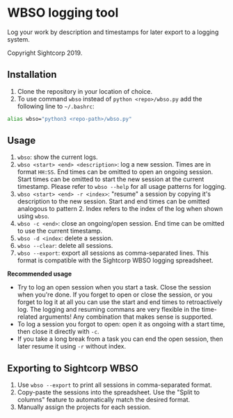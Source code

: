 # WBSO logging tool

Log your work by description and timestamps for later export to a logging system.

Copyright Sightcorp 2019.

## Installation

1. Clone the repository in your location of choice.
2. To use command `wbso` instead of `python <repo>/wbso.py` add the following line to `~/.bashrc`:

```bash
alias wbso="python3 <repo-path>/wbso.py"
```

## Usage

1. `wbso`: show the current logs.
2. `wbso <start> <end> <description>`: log a new session. Times are in format `HH:SS`. End times can be omitted to open an ongoing session. Start times can be omitted to start the new session at the current timestamp. Please refer to `wbso --help` for all usage patterns for logging.
3. `wbso <start> <end> -r <index>`: "resume" a session by copying it's description to the new session. Start and end times can be omitted analogous to pattern 2. Index refers to the index of the log when shown using `wbso`.
4. `wbso -c <end>`: close an ongoing/open session. End time can be omitted to use the current timestamp.
5. `wbso -d <index`: delete a session.
6. `wbso --clear`: delete all sessions.
7. `wbso --export`: export all sessions as comma-separated lines. This format is compatible with the Sightcorp WBSO logging spreadsheet.

**Recommended usage**

- Try to log an open session when you start a task. Close the session when you're done. If you forget to open or close the session, or you forget to log it at all you can use the start and end times to retroactively log. The logging and resuming commans are very flexible in the time-related arguments! Any combination that makes sense is supported.
- To log a session you forgot to open: open it as ongoing with a start time, then close it directly with `-c`.
- If you take a long break from a task you can end the open session, then later resume it using `-r` without index.

## Exporting to Sightcorp WBSO

1. Use `wbso --export` to print all sessions in comma-separated format.
2. Copy-paste the sessions into the spreadsheet. Use the "Split to columns" feature to automatically match the desired format.
3. Manually assign the projects for each session.
